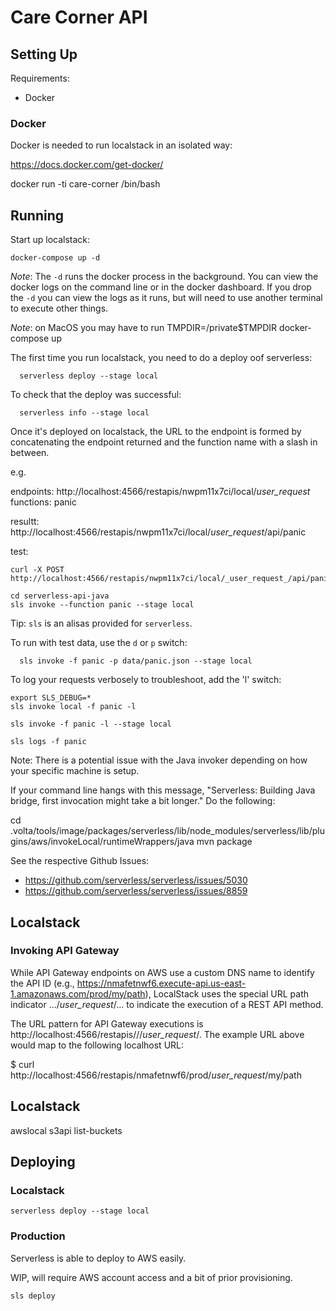 # Care Corner API

## Setting Up

 Requirements:
  - Docker


### Docker

Docker is needed to run localstack in an isolated way:

  https://docs.docker.com/get-docker/


  docker run -ti care-corner /bin/bash

## Running

  Start up localstack:

    docker-compose up -d

  _Note_: The `-d` runs the docker process in the background. You can view the docker
  logs on the command line or in the docker dashboard. If you drop the `-d` you
  can view the logs as it runs, but will need to use another terminal to execute
  other things.

  _Note_: on MacOS you may have to run TMPDIR=/private$TMPDIR docker-compose up

  The first time you run localstack, you need to do a deploy oof serverless:

      serverless deploy --stage local

  To check that the deploy was successful:

      serverless info --stage local

  Once it's deployed on localstack, the URL to the endpoint is formed by
  concatenating the endpoint returned and the function name with a slash in
  between.

  e.g.

  endpoints: http://localhost:4566/restapis/nwpm11x7ci/local/_user_request_
  functions: panic

  resultt: http://localhost:4566/restapis/nwpm11x7ci/local/_user_request_/api/panic


test:

    curl -X POST http://localhost:4566/restapis/nwpm11x7ci/local/_user_request_/api/panic

    cd serverless-api-java
    sls invoke --function panic --stage local

 Tip: `sls` is an alisas provided for `serverless`.

 To run with test data, use the `d` or `p` switch:

      sls invoke -f panic -p data/panic.json --stage local

To log your requests verbosely to troubleshoot, add the 'l' switch:

    export SLS_DEBUG=*
    sls invoke local -f panic -l

    sls invoke -f panic -l --stage local

    sls logs -f panic

Note: There is a potential issue with the Java invoker depending on how
your specific machine is setup.

If your command line hangs with this message,
"Serverless: Building Java bridge, first invocation might take a bit longer."
Do the following:

  cd .volta/tools/image/packages/serverless/lib/node_modules/serverless/lib/plugins/aws/invokeLocal/runtimeWrappers/java
  mvn package

See the respective Github Issues:

  - https://github.com/serverless/serverless/issues/5030
  - https://github.com/serverless/serverless/issues/8859

## Localstack

### Invoking API Gateway

While API Gateway endpoints on AWS use a custom DNS name to identify the API ID
(e.g., https://nmafetnwf6.execute-api.us-east-1.amazonaws.com/prod/my/path),
LocalStack uses the special URL path indicator .../_user_request_/... to indicate
the execution of a REST API method.

The URL pattern for API Gateway executions is
http://localhost:4566/restapis/<apiId>/<stage>/_user_request_/<methodPath>.
The example URL above would map to the following localhost URL:

$ curl http://localhost:4566/restapis/nmafetnwf6/prod/_user_request_/my/path

## Localstack

awslocal s3api list-buckets

## Deploying

### Localstack

    serverless deploy --stage local


### Production

Serverless is able to deploy to AWS easily.

WIP, will require AWS account access and a bit of prior provisioning.

    sls deploy

